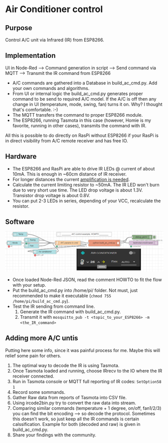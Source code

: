 # Air Conditioner control

## Purpose
Control A/C unit via Infrared (IR) from ESP8266.

## Implementation
UI in Node-Red --> Command generation in script --> Send command via MQTT --> Transmit the IR command from ESP8266
- A/C commands are gathered into a Database in build_ac_cmd.py. Add your own commands and algorithms.
- From UI or internal logic the build_ac_cmd.py generates proper command to be send to required A/C model. If the A/C is off then any change in UI (temperature, mode, swing, fan) turns it on. Why? I thought that's comfortable. :-)
- The MQTT transfers the command to proper ESP8266 module.
- The ESP8266, running Tasmota in this case (however, Homie is my favorite, running in other cases), transmits the command with IR. 

All this is possible to do directly on RasPi without ESP8266 if your RasPi is in direct visibility from A/C remote receiver and has free IO.

## Hardware
- The ESP8266 and RasPi are able to drive IR LEDs @ current of about 10mA. This is enough in ~60cm distance of IR receiver.
- For longer distances the current [amplification is needed](http://www.learningaboutelectronics.com/Articles/LED-driver-circuit.php).
- Calculate the current limiting resistor to ~50mA. The IR LED won't burn due to very short use time. The LED drop voltage is about 1.3V. Transistor drop voltage is about 0.8V. 
- You can put 2-3 LEDs in series, depending of your VCC, recalculate the resistor.

## Software
![Node-Red flow and UI example](nr_ac.png)

- Once loaded Node-Red JSON, read the comment HOWTO to fit the flow with your setup.
- Put the build_ac_cmd.py into /home/pi/ folder. Not must, just recommended to make it executable (```chmod 755 /home/pi/build_ac_cmd.py```). 
- Test the IR sending from command line.
  1. Generate the IR command with build_ac_cmd.py.
  1. Transmit it with ```mosquitto_pub -t <topic_to_your_ESP8266> -m <the_IR_command>```
  
## Adding more A/C untis
Putting here some info, since it was painful process for me. Maybe this will relief some pain for others.
1. The optimal way to decode the IR is using Tasmota.
1. Once Tasmota loaded and running, choose IRrecv to the IO where the IR receiver connected.
1. Run in Tasmota console or MQTT full reporting of IR codes: ```SetOption58 1```
1. Record some sommands.
1. Gather Raw data from reports of Tasmota into CSV file.
1. Using ircode2bin.py try to convert the raw data into stream.
1. Comparing similar commands (temperature + 1 degree, on/off, fan1/2/3) you can find the bit encoding --> so decode the protocol. Sometimes this doesn't work, so just keep all the IR commands is certain calssification. Example for both (decoded and raw) is given in build_ac_cmd.py.
1. Share your findings with the community.
